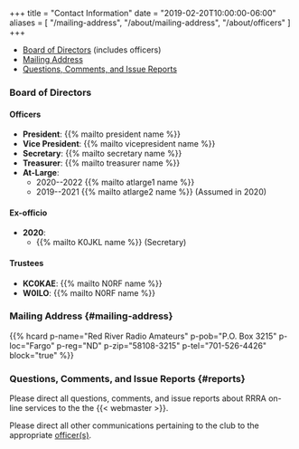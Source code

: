 +++
title = "Contact Information"
date = "2019-02-20T10:00:00-06:00"
aliases = [ "/mailing-address", "/about/mailing-address", "/about/officers" ]
+++
* [Board of Directors](#board-of-directors) (includes officers)
* [Mailing Address](#mailing-address)
* [Questions, Comments, and Issue Reports](#reports)

### Board of Directors


#### Officers

* **President**: {{% mailto president name %}}
* **Vice President**: {{% mailto vicepresident name %}}
* **Secretary**: {{% mailto secretary name %}}
* **Treasurer**: {{% mailto treasurer name %}}
* **At-Large**:
    * 2020--2022 {{% mailto atlarge1 name %}}
    * 2019--2021 {{% mailto atlarge2 name %}} (Assumed in 2020)

#### Ex-officio

* **2020**:
    *  {{% mailto K0JKL name %}} (Secretary)

#### Trustees

* **KC0KAE**: {{% mailto N0RF name %}}
* **W0ILO**: {{% mailto N0RF name %}}

### Mailing Address {#mailing-address}

{{% hcard p-name="Red River Radio Amateurs" p-pob="P.O. Box 3215" p-loc="Fargo" p-reg="ND" p-zip="58108-3215" p-tel="701-526-4426" block="true" %}}

### Questions, Comments, and Issue Reports {#reports}

Please direct all questions, comments, and issue reports about 
RRRA on-line services to the the {{< webmaster >}}.

Please direct all other communications pertaining to the club to the
appropriate [officer\(s\)](#officers).
